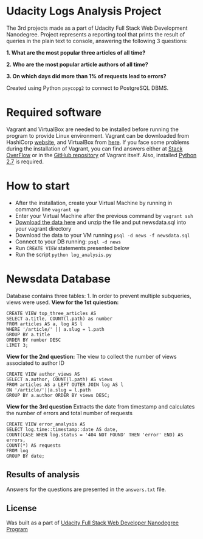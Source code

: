 # Udacity Logs Analysis Project
The 3rd projects made as a part of Udacity Full Stack Web Development Nanodegree. Project represents a reporting tool that prints the result of queries in the plain text to console, answering the following 3 questions:

**1. What are the most popular three articles of all time?**

**2. Who are the most popular article authors of all time?**

**3. On which days did more than 1% of requests lead to errors?**

Created using Python `psycopg2` to connect to PostgreSQL DBMS.

# Required software
Vagrant and VirtualBox are needed to be installed before running the program to provide Linux environment. Vagrant can be downloaded from HashiCorp [website](https://www.vagrantup.com/), and VirtualBox from [here](https://www.virtualbox.org/). If you face some problems during the installation of Vagrant, you can find answers either at [Stack OverFlow](https://stackoverflow.com/search?q=vagrant) or in the [GitHub repository](https://github.com/hashicorp/vagrant) of Vagrant itself. 
Also, installed [Python 2.7](https://www.python.org/downloads/) is required. 
# How to start
* After the installation, create your Virtual Machine by running in command line 
    `vagrant up`
* Enter  your Virtual Machine after the previous command by 
`vagrant ssh`
* [Download the data here](https://d17h27t6h515a5.cloudfront.net/topher/2016/August/57b5f748_newsdata/newsdata.zip)
and unzip the file and put newsdata.sql into your vagrant directory
* Download the data to your VM running `psql -d news -f newsdata.sql`
* Connect to your DB running: 
 `psql -d news`
* Run `CREATE VIEW` statements presented below
* Run the script `python log_analysis.py`
# Newsdata Database 
Database contains three tables: 
1.
In order to prevent multiple subqueries, views were used.
**View for the 1st quiestion:**
```
CREATE VIEW top_three_articles AS 
SELECT a.title, COUNT(l.path) as number
FROM articles AS a, log AS l
WHERE '/article/' || a.slug = l.path
GROUP BY a.title
ORDER BY number DESC
LIMIT 3;
```
**View for the 2nd question:**
The view to collect the number of views associated to author ID
```
CREATE VIEW author_views AS
SELECT a.author, COUNT(l.path) AS views 
FROM articles AS a LEFT OUTER JOIN log AS l
ON '/article/'||a.slug = l.path
GROUP BY a.author ORDER BY views DESC;
```

**View for the 3rd question**
Extracts the date from timestamp and calculates the number of errors and total number of requests
```
CREATE VIEW error_analysis AS 
SELECT log.time::timestamp::date AS date, 
COUNT(CASE WHEN log.status = '404 NOT FOUND' THEN 'error' END) AS errors,
COUNT(*) AS requests 
FROM log 
GROUP BY date;
```
## Results of analysis
Answers for the questions are presented in the `answers.txt` file.

## License
Was built as a part of [Udacity Full Stack Web Developer Nanodegree Program](https://www.udacity.com/)
